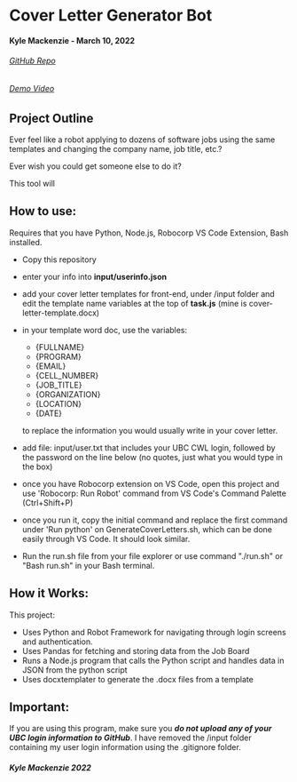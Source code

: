 # Cover Letter Generator Bot

#### Kyle Mackenzie - March 10, 2022

###### [GitHub Repo](github.com/1mackenziekyle/cover-letters)

###### [Demo Video](youtu.be/ru7st3sewzm)

## Project Outline

Ever feel like a robot applying to dozens of software jobs using the same templates and changing the company name, job title, etc.?

Ever wish you could get someone else to do it?

This tool will

## How to use:

Requires that you have Python, Node.js, Robocorp VS Code Extension, Bash installed.

- Copy this repository
- enter your info into **input/userinfo.json**
- add your cover letter templates for front-end, under /input folder and edit the template name variables at the top of **task.js** (mine is cover-letter-template.docx)
- in your template word doc, use the variables:

  - {FULLNAME}
  - {PROGRAM}
  - {EMAIL}
  - {CELL_NUMBER}
  - {JOB_TITLE}
  - {ORGANIZATION}
  - {LOCATION}
  - {DATE}

  to replace the information you would usually write in your cover letter.

- add file: input/user.txt that includes your UBC CWL login, followed by the password on the line below (no quotes, just what you would type in the box)
- once you have Robocorp extension on VS Code, open this project and use 'Robocorp: Run Robot' command from VS Code's Command Palette (Ctrl+Shift+P)
- once you run it, copy the initial command and replace the first command under 'Run python' on GenerateCoverLetters.sh, which can be done easily through VS Code. It should look similar.
- Run the run.sh file from your file explorer or use command "./run.sh" or "Bash run.sh" in your Bash terminal.

## How it Works:

This project:

- Uses Python and Robot Framework for navigating through login screens and authentication.
- Uses Pandas for fetching and storing data from the Job Board
- Runs a Node.js program that calls the Python script and handles data in JSON from the python script
- Uses docxtemplater to generate the .docx files from a template

## Important:

If you are using this program, make sure you **_do not upload any of your UBC login information to GitHub_**. I have removed the /input folder containing my user login information using the .gitignore folder.

##### Kyle Mackenzie 2022
